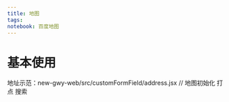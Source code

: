 ```yaml
---
title: 地图
tags: 
notebook: 百度地图
---
```

# 基本使用

  地址示范：new-gwy-web/src/customFormField/address.jsx  // 地图初始化 打点 搜索
